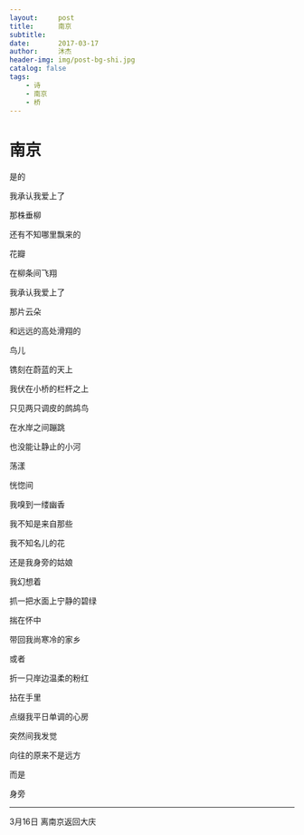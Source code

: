 ```yaml
---
layout:     post
title:      南京
subtitle:
date:       2017-03-17
author:     沐杰
header-img: img/post-bg-shi.jpg
catalog: false
tags:
    - 诗
    - 南京
    - 桥
---
```


# 南京

是的

我承认我爱上了

那株垂柳

还有不知哪里飘来的

花瓣

在柳条间飞翔


我承认我爱上了

那片云朵

和远远的高处滑翔的

鸟儿

镌刻在蔚蓝的天上


我伏在小桥的栏杆之上

只见两只调皮的鹧鸪鸟

在水岸之间蹦跳

也没能让静止的小河

荡漾


恍惚间

我嗅到一缕幽香

我不知是来自那些

我不知名儿的花

还是我身旁的姑娘


我幻想着

抓一把水面上宁静的碧绿

揣在怀中

带回我尚寒冷的家乡


或者

折一只岸边温柔的粉红

拈在手里

点缀我平日单调的心房


突然间我发觉

向往的原来不是远方

而是

身旁


***

3月16日 离南京返回大庆
